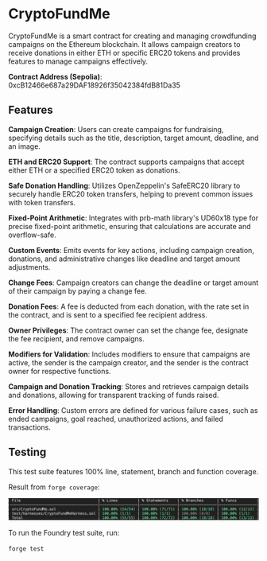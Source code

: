 # CryptoFundMe

CryptoFundMe is a smart contract for creating and managing crowdfunding campaigns on the Ethereum blockchain. It allows campaign creators to receive donations in either ETH or specific ERC20 tokens and provides features to manage campaigns effectively.

**Contract Address (Sepolia)**: 0xcB12466e687a29DAF18926f35042384fdB81Da35

## Features
**Campaign Creation**: Users can create campaigns for fundraising, specifying details such as the title, description, target amount, deadline, and an image.

**ETH and ERC20 Support**: The contract supports campaigns that accept either ETH or a specified ERC20 token as donations.

**Safe Donation Handling**: Utilizes OpenZeppelin's SafeERC20 library to securely handle ERC20 token transfers, helping to prevent common issues with token transfers.

**Fixed-Point Arithmetic**: Integrates with prb-math library's UD60x18 type for precise fixed-point arithmetic, ensuring that calculations are accurate and overflow-safe.

**Custom Events**: Emits events for key actions, including campaign creation, donations, and administrative changes like deadline and target amount adjustments.

**Change Fees**: Campaign creators can change the deadline or target amount of their campaign by paying a change fee.

**Donation Fees**: A fee is deducted from each donation, with the rate set in the contract, and is sent to a specified fee recipient address.

**Owner Privileges**: The contract owner can set the change fee, designate the fee recipient, and remove campaigns.

**Modifiers for Validation**: Includes modifiers to ensure that campaigns are active, the sender is the campaign creator, and the sender is the contract owner for respective functions.

**Campaign and Donation Tracking**: Stores and retrieves campaign details and donations, allowing for transparent tracking of funds raised.

**Error Handling**: Custom errors are defined for various failure cases, such as ended campaigns, goal reached, unauthorized actions, and failed transactions.

## Testing

This test suite features 100% line, statement, branch and function coverage.

Result from `forge coverage`:

![Test Coverage](media/coverage.png)

To run the Foundry test suite, run:

`forge test`